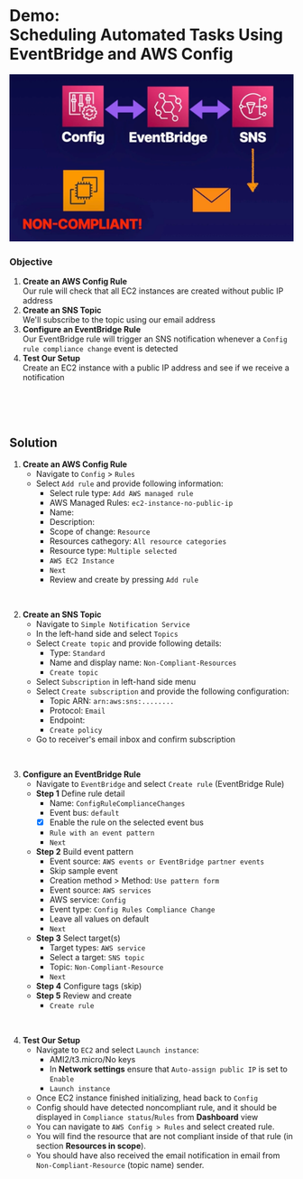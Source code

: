# Demo:<br>Scheduling Automated Tasks Using EventBridge and AWS Config

![](../img/demo/3.10.EventBridge-AWSConfig.png)


### Objective
1. **Create an AWS Config Rule**<br>Our rule will check that all EC2 instances are created without public IP address
2. **Create an SNS Topic**<br>We'll subscribe to the topic using our email address
3. **Configure an EventBridge Rule**<br>Our EventBridge rule will trigger an SNS notification whenever a `Config rule compliance change` event is detected
4. **Test Our Setup**<br>Create an EC2 instance with a public IP address and see if we receive a notification

<br><br><br>

## Solution
1. **Create an AWS Config Rule**
    - Navigate to `Config` > `Rules` 
    - Select `Add rule` and provide following information:
      - Select rule type: `Add AWS managed rule`
      - AWS Managed Rules: `ec2-instance-no-public-ip`
      - Name: <leave at default>
      - Description: <leave at default>
      - Scope of change: `Resource`
      - Resources cathegory: `All resource categories`
      - Resource type: `Multiple selected`
      - `AWS EC2 Instance`
      - `Next`
      - Review and create by pressing `Add rule`

<br>

2. **Create an SNS Topic**
    - Navigate to `Simple Notification Service` 
    - In the left-hand side and select `Topics`
    - Select `Create topic` and provide following details:
      - Type: `Standard`
      - Name and display name: `Non-Compliant-Resources` 
      - `Create topic`
    - Select `Subscription` in left-hand side menu
    - Select `Create subscription` and provide the following configuration:
      - Topic ARN: `arn:aws:sns:........`
      - Protocol: `Email`
      - Endpoint: <receiver email>
      - `Create policy`
    - Go to receiver's email inbox and confirm subscription

<br>

3. **Configure an EventBridge Rule**
    - Navigate to `EventBridge` and select `Create rule` (EventBridge Rule)
    - **Step 1** Define rule detail
      - Name: `ConfigRuleComplianceChanges`
      - Event bus: `default`
      - [x] Enable the rule on the selected event bus
      - `Rule with an event pattern`
      - `Next`
    - **Step 2** Build event pattern
      - Event source: `AWS events or EventBridge partner events`
      - Skip sample event
      - Creation method > Method: `Use pattern form`
      - Event source: `AWS services`
      - AWS service: `Config`
      - Event type: `Config Rules Compliance Change`
      - Leave all values on default
      - `Next`
    - **Step 3** Select target(s)
      - Target types: `AWS service`
      - Select a target: `SNS topic`
      - Topic: `Non-Compliant-Resource`
      - `Next`
    - **Step 4** Configure tags (skip)
    - **Step 5** Review and create
      - `Create rule`
  
<br>

4. **Test Our Setup**
    - Navigate to `EC2` and select `Launch instance`:
      - AMI2/t3.micro/No keys
      - In **Network settings** ensure that `Auto-assign public IP` is set to `Enable`
      - `Launch instance`
    - Once EC2 instance finished initializing, head back to `Config`
    - Config should have detected noncompliant rule, and it should be displayed in `Compliance status`/`Rules` from **Dashboard** view
    - You can navigate to `AWS Config > Rules` and select created rule. 
    - You will find the resource that are not compliant inside of that rule (in section **Resources in scope**).
    - You should have also received the email notification in email from `Non-Compliant-Resource` (topic name) sender.